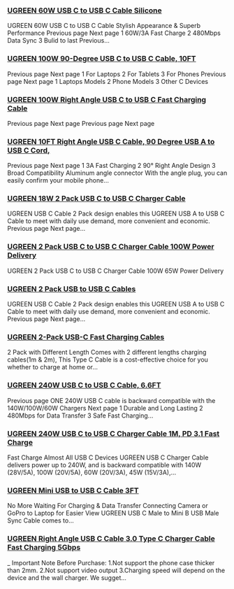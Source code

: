 ### [UGREEN 60W USB C to USB C Cable Silicone](https://eu.ugreen.com/products/ugreen-usb-c-to-usb-c-cable) ###

UGREEN 60W USB C to USB C Cable Stylish Appearance & Superb Performance Previous page Next page 1 60W/3A Fast Charge 2 480Mbps Data Sync 3 Bulid to last Previous...

### [UGREEN 100W 90-Degree USB C to USB C Cable, 10FT](https://eu.ugreen.com/products/ugreen-100w-usb-c-cable-iphone-macbook) ###

 Previous page Next page 1 For Laptops 2 For Tablets 3 For Phones Previous page Next page 1 Laptops Models 2 Phone Models 3 Other C Devices

### [UGREEN 100W Right Angle USB C to USB C Fast Charging Cable](https://eu.ugreen.com/products/ugreen-100w-right-angle-usb-c-fast-charging-cable) ###

 Previous page Next page Previous page Next page

### [UGREEN 10FT Right Angle USB C Cable, 90 Degree USB A to USB C Cord,](https://eu.ugreen.com/products/ugreen-right-angle-usb-c-cable-usb-a-to-usb-c) ###

Previous page Next page 1 3A Fast Charging 2 90° Right Angle Design 3 Broad Compatibility Aluminum angle connector With the angle plug, you can easily confirm your mobile phone...

### [UGREEN 18W 2 Pack USB C to USB C Charger Cable](https://eu.ugreen.com/products/ugreen-18w-2-pack-usb-c-to-usb-c-charger-cable) ###

UGREEN USB C Cable 2 Pack design enables this UGREEN USB A to USB C Cable to meet with daily use demand, more convenient and economic. Previous page Next page...

### [UGREEN 2 Pack USB C to USB C Charger Cable 100W Power Delivery](https://eu.ugreen.com/products/ugreen-2-pack-usb-c-to-usb-c-charger-cable-100w-65w-power-delivery) ###

UGREEN 2 Pack USB C to USB C Charger Cable 100W 65W Power Delivery

### [UGREEN 2 Pack USB to USB C Cables](https://eu.ugreen.com/products/ugreen-2-pack-usb-to-usb-c-cables) ###

UGREEN USB C Cable 2 Pack design enables this UGREEN USB A to USB C Cable to meet with daily use demand, more convenient and economic. Previous page Next page...

### [UGREEN 2-Pack USB-C Fast Charging Cables](https://eu.ugreen.com/products/ugreen-usb-c-fast-charging-cables) ###

2 Pack with Different Length Comes with 2 different lengths charging cables(1m & 2m), This Type C Cable is a cost-effective choice for you whether to charge at home or...

### [UGREEN 240W USB C to USB C Cable, 6.6FT](https://eu.ugreen.com/products/ugreen-240w-usb-c-cable) ###

Previous page ONE 240W USB C cable is backward compatible with the 140W/100W/60W Chargers Next page 1 Durable and Long Lasting 2 480Mbps for Data Transfer 3 Safe Fast Charging...

### [UGREEN 240W USB C to USB C Charger Cable 1M, PD 3.1 Fast Charge](https://eu.ugreen.com/products/ugreen-240w-usb-c-to-usb-c-charger-cable) ###

Fast Charge Almost All USB C Devices UGREEN USB C Charger Cable delivers power up to 240W, and is backward compatible with 140W (28V/5A), 100W (20V/5A), 60W (20V/3A), 45W (15V/3A),...

### [UGREEN Mini USB to USB C Cable 3FT](https://eu.ugreen.com/products/ugreen-mini-usb-to-type-c) ###

No More Waiting For Charging & Data Transfer Connecting Camera or GoPro to Laptop for Easier View UGREEN USB C Male to Mini B USB Male Sync Cable comes to...

### [UGREEN Right Angle USB C Cable 3.0 Type C Charger Cable Fast Charging 5Gbps](https://eu.ugreen.com/products/ugreen-right-angle-usb-c-cable-3-0-type-c-charger-cable-fast-charging-5gbps) ###

\_ Important Note Before Purchase: 1.Not support the phone case thicker than 2mm. 2.Not support video output 3.Charging speed will depend on the device and the wall charger. We sugget...
